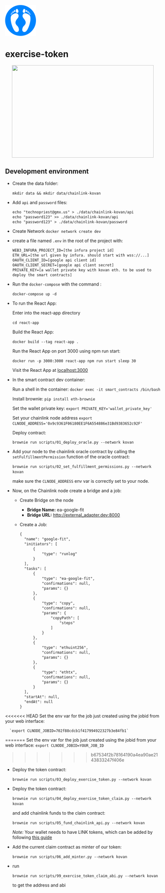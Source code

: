 <div align=”center”>
  <img src="/react-app/src/components/logo.png" width="100" height="100">

  <h1>
    exercise-token
  </h1>
</div>

<p align="center">
  <img width="460" height="300" src="http://www.fillmurray.com/460/300">
</p>

## Development environment

- Create the data folder:

  `mkdir data && mkdir data/chainlink-kovan`


- Add `api` and `password` files:

  ```
  echo "technopriest@gmx.us" > ./data/chainlink-kovan/api
  echo "password123" >> ./data/chainlink-kovan/api
  echo "password123" > ./data/chainlink-kovan/password
  ```

- Create Network `docker network create dev`

- create a file named `.env` in the root of the project with:

  ```
  WEB3_INFURA_PROJECT_ID=[the infura project id]
  ETH_URL=[the url given by infura. should start with wss://...]
  OAUTH_CLIENT_ID=[google api client id]
  OAUTH_CLIENT_SECRET=[google api client secret]
  PRIVATE_KEY=[a wallet private key with kovan eth. to be used to deploy the smart contracts]
  ```


- Run the `docker-compose` with the command :

  `docker-compose up -d`

- To run the React App:

  Enter into the react-app directory

  `cd react-app`

  Build the React App:

  `docker build --tag react-app .`

  Run the React App on port 3000 using npm run start:

  `docker run -p 3000:3000 react-app npm run start sleep 30`

  Visit the React App at [localhost:3000](http://localhost:3000/)

- In the smart contract dev container:

  Run a shell in the container:
  `docker exec -it smart_contracts /bin/bash`

  Install brownie: `pip install eth-brownie`

  Set the wallet private key: `export PRIVATE_KEY='wallet_private_key'`

  Set your chainlink node address `export CLNODE_ADDRESS='0x9c9361F06180EE1F6A554886e31Bd9383652c92F'`

  Deploy contract:

    ```
    brownie run scripts/01_deploy_oracle.py --network kovan
    ```

- Add your node to the chainlink oracle contract by calling the `setFulfillmentPermission` function of the oracle contract:

  `brownie run scripts/02_set_fulfillment_permissions.py --network kovan`

  make sure the `CLNODE_ADDRESS` env var is correctly set to your node.


- Now, on the Chainlink node create a bridge and a job:

    - Create Bridge on the node

      - **Bridge Name:** ea-google-fit
      - **Bridge URL:** http://external_adapter.dev:8000

    - Create a Job:
      ```
      {
        "name": "google-fit",
      	"initiators": [
      		{
      			"type": "runlog"
      		}
      	],
      	"tasks": [
      		{
      			"type": "ea-google-fit",
      			"confirmations": null,
      			"params": {}
      		},
      		{
      			"type": "copy",
      			"confirmations": null,
      			"params": {
      				"copyPath": [
      					"steps"
      				]
      			}
      		},
      		{
      			"type": "ethuint256",
      			"confirmations": null,
      			"params": {}
      		},
      		{
      			"type": "ethtx",
      			"confirmations": null,
      			"params": {}
      		}
      	],
      	"startAt": null,
      	"endAt": null
      }
      ```

<<<<<<< HEAD
      Set the env var for the job just created using the jobid from your web interface:

      `export CLNODE_JOBID=702f88cdcb1f417994922327b3e84fb1`
=======
      Set the env var for the job just created using the jobid from your web interface: `export CLNODE_JOBID=YOUR_JOB_ID`
>>>>>>> b67534f2b78164190a4ea90ae2143833247f406e


- Deploy the token contract:

  `brownie run scripts/03_deploy_exercise_token.py --network kovan`


- Deploy the token contract:

  `brownie run scripts/04_deploy_exercise_token_claim.py --network kovan`

  and add chainlink funds to the claim contract:

  `brownie run scripts/05_fund_chainlink_api.py --network kovan`

  *Note:* Your wallet needs to have LINK tokens, which can be added by following [this guide](https://docs.chain.link/docs/acquire-link)

- Add the current claim contract as minter of our token:

  `brownie run scripts/06_add_minter.py --network kovan`

- run

  `brownie run scripts/99_exercise_token_claim_abi.py --network kovan`

  to get the address and abi
